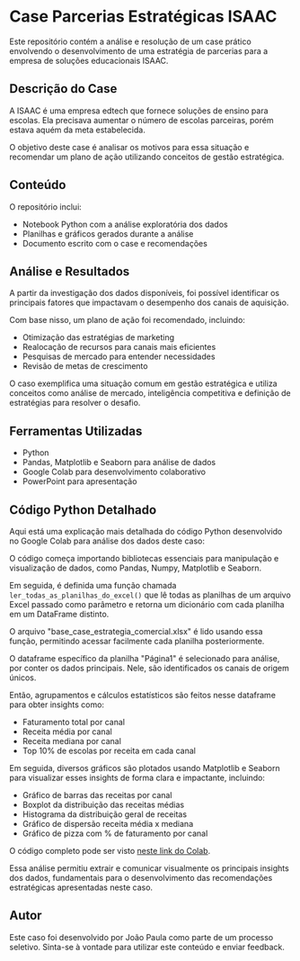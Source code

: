 # Case Parcerias Estratégicas ISAAC

Este repositório contém a análise e resolução de um case prático envolvendo o desenvolvimento de uma estratégia de parcerias para a empresa de soluções educacionais ISAAC.

## Descrição do Case

A ISAAC é uma empresa edtech que fornece soluções de ensino para escolas. Ela precisava aumentar o número de escolas parceiras, porém estava aquém da meta estabelecida.

O objetivo deste case é analisar os motivos para essa situação e recomendar um plano de ação utilizando conceitos de gestão estratégica.

## Conteúdo

O repositório inclui:

- Notebook Python com a análise exploratória dos dados
- Planilhas e gráficos gerados durante a análise
- Documento escrito com o case e recomendações

## Análise e Resultados

A partir da investigação dos dados disponíveis, foi possível identificar os principais fatores que impactavam o desempenho dos canais de aquisição.

Com base nisso, um plano de ação foi recomendado, incluindo:

- Otimização das estratégias de marketing
- Realocação de recursos para canais mais eficientes
- Pesquisas de mercado para entender necessidades
- Revisão de metas de crescimento

O caso exemplifica uma situação comum em gestão estratégica e utiliza conceitos como análise de mercado, inteligência competitiva e definição de estratégias para resolver o desafio.

## Ferramentas Utilizadas

- Python
- Pandas, Matplotlib e Seaborn para análise de dados
- Google Colab para desenvolvimento colaborativo 
- PowerPoint para apresentação

## Código Python Detalhado

Aqui está uma explicação mais detalhada do código Python desenvolvido no Google Colab para análise dos dados deste caso:

O código começa importando bibliotecas essenciais para manipulação e visualização de dados, como Pandas, Numpy, Matplotlib e Seaborn. 

Em seguida, é definida uma função chamada `ler_todas_as_planilhas_do_excel()` que lê todas as planilhas de um arquivo Excel passado como parâmetro e retorna um dicionário com cada planilha em um DataFrame distinto.

O arquivo "base_case_estrategia_comercial.xlsx" é lido usando essa função, permitindo acessar facilmente cada planilha posteriormente.

O dataframe específico da planilha "Página1" é selecionado para análise, por conter os dados principais. Nele, são identificados os canais de origem únicos.

Então, agrupamentos e cálculos estatísticos são feitos nesse dataframe para obter insights como:

- Faturamento total por canal
- Receita média por canal 
- Receita mediana por canal
- Top 10% de escolas por receita em cada canal

Em seguida, diversos gráficos são plotados usando Matplotlib e Seaborn para visualizar esses insights de forma clara e impactante, incluindo:

- Gráfico de barras das receitas por canal
- Boxplot da distribuição das receitas médias
- Histograma da distribuição geral de receitas
- Gráfico de dispersão receita média x mediana
- Gráfico de pizza com % de faturamento por canal

O código completo pode ser visto [neste link do Colab](https://colab.research.google.com/drive/1c-hC2mOWqApkwMxzm_GP48mW7_98klM9?usp=sharing).

Essa análise permitiu extrair e comunicar visualmente os principais insights dos dados, fundamentais para o desenvolvimento das recomendações estratégicas apresentadas neste caso.

## Autor

Este caso foi desenvolvido por João Paula como parte de um processo seletivo. Sinta-se à vontade para utilizar este conteúdo e enviar feedback.
```
